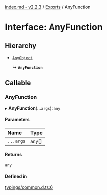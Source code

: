 [index.md - v2.2.3](../README.md) / [Exports](../modules.md) / AnyFunction

# Interface: AnyFunction

## Hierarchy

-   [`AnyObject`](AnyObject.md)

    ↳ **`AnyFunction`**

## Callable

### AnyFunction

▸ **AnyFunction**(...`args`): `any`

#### Parameters

| Name      | Type    |
| :-------- | :------ |
| `...args` | `any`[] |

#### Returns

`any`

#### Defined in

[typings/common.d.ts:6](https://github.com/saqqdy/js-cool/blob/ad204eb/typings/common.d.ts#L6)
